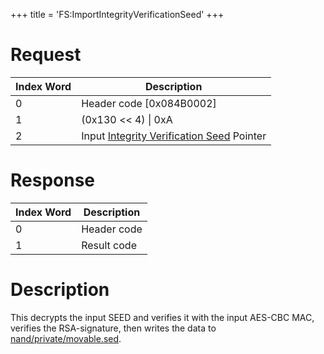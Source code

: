+++
title = 'FS:ImportIntegrityVerificationSeed'
+++

# Request

| Index Word | Description                                                                                           |
|------------|-------------------------------------------------------------------------------------------------------|
| 0          | Header code \[0x084B0002\]                                                                            |
| 1          | (0x130 \<\< 4) \| 0xA                                                                                 |
| 2          | Input [Integrity Verification Seed](Filesystem_services#integrityverificationseed "wikilink") Pointer |

# Response

| Index Word | Description |
|------------|-------------|
| 0          | Header code |
| 1          | Result code |

# Description

This decrypts the input SEED and verifies it with the input AES-CBC MAC,
verifies the RSA-signature, then writes the data to
[nand/private/movable.sed](nand/private/movable.sed "wikilink").
